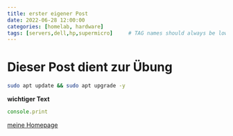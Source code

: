 ```yaml
---
title: erster eigener Post
date: 2022-06-28 12:00:00
categories: [homelab, hardware]
tags: [servers,dell,hp,supermicro]     # TAG names should always be lowercase
---
```


# Dieser Post dient zur Übung

```bash
sudo apt update && sudo apt upgrade -y
```

**wichtiger Text**

```javascript
console.print
```


[meine Homepage](https://www.cstrube.de)